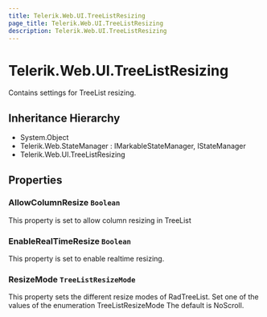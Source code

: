 ```yaml
---
title: Telerik.Web.UI.TreeListResizing
page_title: Telerik.Web.UI.TreeListResizing
description: Telerik.Web.UI.TreeListResizing
---
```


# Telerik.Web.UI.TreeListResizing

Contains settings for TreeList resizing.

## Inheritance Hierarchy

* System.Object
* Telerik.Web.StateManager : IMarkableStateManager, IStateManager
* Telerik.Web.UI.TreeListResizing

## Properties

###  AllowColumnResize `Boolean`

This property is set to allow column resizing in TreeList

###  EnableRealTimeResize `Boolean`

This property is set to enable realtime resizing.

###  ResizeMode `TreeListResizeMode`

This property sets the different resize modes of RadTreeList. Set one of the values of the enumeration TreeListResizeMode
            The default is NoScroll.

